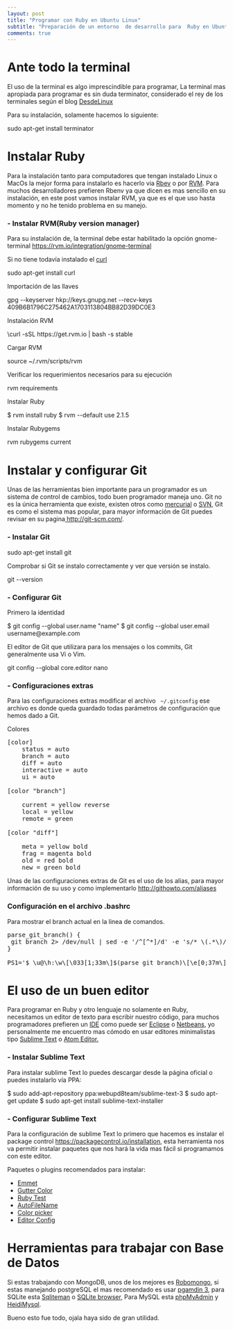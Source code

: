 ```yaml
---
layout: post
title: "Programar con Ruby en Ubuntu Linux"
subtitle: "Preparación de un entorno  de desarrollo para  Ruby en Ubuntu Linux."
comments: true
---
```



<h1>Ante todo  la terminal</h1>

<p>El uso de la terminal es algo imprescindible  para programar, La terminal mas apropiada para programar  es sin duda terminator, considerado el rey de los terminales según el blog
<a href="http://blog.desdelinux.net/terminator-el-rey-de-los-terminales/">DesdeLinux</a></p>

<p>Para su instalación, solamente hacemos lo siguiente:</p>

<div class="terminal">
sudo apt-get install terminator
</div>


<h1>Instalar  Ruby</h1>
<p>Para la instalación  tanto para computadores que tengan instalado Linux o MacOs la mejor forma para  instalarlo es hacerlo via <a href="http://rbenv.org/">Rbev</a> o por  <a href="https://rvm.io/">RVM</a>. Para muchos desarrolladores prefieren Rbenv ya que dicen es  mas sencillo en su instalación, en este post vamos instalar RVM, ya que es el que uso hasta momento y no he tenido problema en su manejo.<p>

<h3>- Instalar RVM(Ruby version manager)</h3>

<p>Para su  instalación de, la terminal debe estar habilitado la opción gnome-terminal <a href="https://rvm.io/integration/gnome-terminal" target="_blank">https://rvm.io/integration/gnome-terminal</a></p>

Si no tiene todavía instalado el <a href="http://es.wikipedia.org/wiki/CURL" target="_blank">curl</a>
<div class="terminal">
sudo apt-get install curl
</div>

Importación de las llaves
<div class="terminal">
gpg --keyserver hkp://keys.gnupg.net --recv-keys 409B6B1796C275462A1703113804BB82D39DC0E3
</div>

Instalación RVM
<div class="terminal">
\curl -sSL https://get.rvm.io | bash -s stable
</div>

Cargar RVM
<div class="terminal">
source ~/.rvm/scripts/rvm
</div>

Verificar los requerimientos necesarios para su ejecución
<div class="terminal">
rvm requirements
</div>

Instalar Ruby
<div class="terminal">
$ rvm install ruby
$ rvm --default use 2.1.5
</div>

Instalar Rubygems
<div class="terminal">
rvm rubygems current
</div>


<h1>Instalar y configurar  Git</h1>

<p>Unas de las herramientas bien importante para un programador  es un sistema de control de cambios, todo buen programador maneja uno. Git no es la única herramienta que existe, existen otros como <a href="http://mercurial.selenic.com/">mercurial</a> o <a href="https://subversion.apache.org/">SVN</a>,  Git es como el sistema mas popular, para mayor información de Git puedes revisar en su pagina<a href="http://git-scm.com/"> http://git-scm.com/</a>.</p>

<h3> - Instalar Git</h3>

<div class="terminal">
sudo apt-get install git
</div>

Comprobar si Git se instalo correctamente y ver que versión se instalo.
<div class="terminal">
git --version
</div>

<h3> - Configurar Git</h3>

Primero la identidad
<div class="terminal">
$ git config --global user.name "name"
$ git config --global user.email username@example.com
</div>

El editor de Git que  utilizara para los mensajes o los commits, Git generalmente usa Vi o Vim.

<div class="terminal">
git config --global core.editor nano
</div>

<h3>- Configuraciones extras</h3>

<p>Para las configuraciones extras modificar el archivo <code> ~/.gitconfig</code> ese archivo es donde queda guardado todas parámetros de configuración que hemos dado a Git.</p>

Colores
<pre>
[color]
    status = auto
    branch = auto
    diff = auto
    interactive = auto
    ui = auto

[color "branch"]

    current = yellow reverse
    local = yellow
    remote = green

[color "diff"]

    meta = yellow bold
    frag = magenta bold
    old = red bold
    new = green bold
</pre>

Unas de las configuraciones extras de Git es el uso de los  alias, para mayor información de su uso y como implementarlo <a href="http://githowto.com/aliases">http://githowto.com/aliases</a>

<h3>Configuración en el archivo .bashrc</h3>

<p>Para mostrar el branch actual en la linea de comandos.</p>

<pre>
parse_git_branch() {
 git branch 2> /dev/null | sed -e '/^[^*]/d' -e 's/* \(.*\)/(\1)/'
}

PS1='$ \u@\h:\w\[\033[1;33m\]$(parse_git_branch)\[\e[0;37m\]$ '
</pre>


<h1>El uso de un buen editor</h1>

<p> Para programar en Ruby y otro lenguaje no solamente en Ruby,  necesitamos un editor de texto para escribir nuestro código, para muchos programadores prefieren un <a href="http://es.wikipedia.org/wiki/Ambiente_de_desarrollo_integrado">IDE</a>  como puede ser  <a href="http://eclipse.org/downloads/">Eclipse</a> o  <a href="https://netbeans.org/">Netbeans</a>, yo personalmente me encuentro mas cómodo en usar editores minimalistas tipo <a href="http://www.sublimetext.com/">Sublime Text</a> o <a href="https://atom.io/">Atom Editor.</a></p>

<h3>- Instalar Sublime Text</h3>

Para instalar sublime Text lo puedes descargar desde la página oficial  o puedes instalarlo vía PPA:

<div class="terminal">
$ sudo add-apt-repository ppa:webupd8team/sublime-text-3
$ sudo apt-get update
$ sudo apt-get install sublime-text-installer
</div>

<h3>- Configurar Sublime Text</h3>

<p>Para la configuración  de sublime Text lo primero que hacemos es instalar el package control <a href="https://packagecontrol.io/installation">https://packagecontrol.io/installation</a>, esta herramienta nos va permitir instalar  paquetes que nos hará la vida mas fácil si programamos con este editor.</p>

<p>Paquetes o plugins recomendados para instalar:</p>

<ul>
  <li><a href = "http://emmet.io/blog/sublime-text-3/">Emmet</a></li>
  <li><a href = "https://packagecontrol.io/packages/Gutter%20Color">Gutter Color</a></li>
  <li><a href = "https://github.com/maltize/sublime-text-2-ruby-tests">Ruby Test</a></li>
  <li><a href = "https://github.com/BoundInCode/AutoFileName">AutoFileName</a></li>
  <li><a href = "https://github.com/weslly/ColorPicker">Color picker</a></li>
  <li><a href = "http://editorconfig.org/">Editor Config</a></li>
</ul>

<h1>Herramientas para trabajar con Base de Datos</h1>

<p>Si estas trabajando con MongoDB, unos de los mejores es <a href="https://github.com/paralect/robomongo">Robomongo</a>, si estas manejando postgreSQL el mas recomendado es usar <a href="http://www.pgadmin.org/">pgamdin 3</a>, para SQLite esta <a href="http://sqliteman.yarpen.cz/">Sqliteman</a> o <a href="http://sqlitebrowser.org/">SQLite browser</a>, Para MySQL esta <a href = "http://www.phpmyadmin.net/home_page/index.php">phpMyAdmin</a> y <a href="http://www.heidisql.com/">HeidiMysql</a>.</p>

Bueno esto fue todo, ojala haya sido de gran utilidad.

